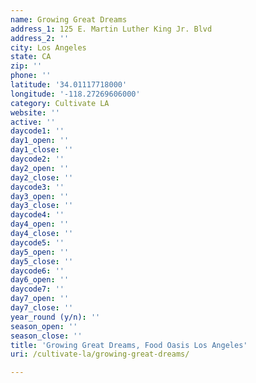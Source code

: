 ```yaml
---
name: Growing Great Dreams
address_1: 125 E. Martin Luther King Jr. Blvd
address_2: ''
city: Los Angeles
state: CA
zip: ''
phone: ''
latitude: '34.01117718000'
longitude: '-118.27269606000'
category: Cultivate LA
website: ''
active: ''
daycode1: ''
day1_open: ''
day1_close: ''
daycode2: ''
day2_open: ''
day2_close: ''
daycode3: ''
day3_open: ''
day3_close: ''
daycode4: ''
day4_open: ''
day4_close: ''
daycode5: ''
day5_open: ''
day5_close: ''
daycode6: ''
day6_open: ''
daycode7: ''
day7_open: ''
day7_close: ''
year_round (y/n): ''
season_open: ''
season_close: ''
title: 'Growing Great Dreams, Food Oasis Los Angeles'
uri: /cultivate-la/growing-great-dreams/

---
```

